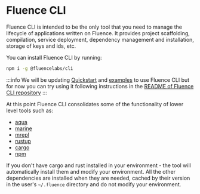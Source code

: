 # Fluence CLI

Fluence CLI is intended to be the only tool that you need to manage the lifecycle of applications written on Fluence. It provides project scaffolding, compilation, service deployment, dependency management and installation, storage of keys and ids, etc.

You can install Fluence CLI by running:

```sh
npm i -g @fluencelabs/cli
```

:::info
We will be updating [Quickstart](./quick-start) and [examples](https://github.com/fluencelabs/examples) to use Fluence CLI but for now you can try using it following instructions in the [README of Fluence CLI repository](https://github.com/fluencelabs/fluence-cli#readme)
:::

At this point Fluence CLI consolidates some of the functionality of lower level tools such as:
- [aqua](../aqua-book/aqua-js-api.md)
- [marine](../marine-book/marine-tooling-reference/marine-cli)
- [mrepl](../marine-book/marine-tooling-reference/marine-repl)
- [rustup](https://rustup.rs/)
- [cargo](https://doc.rust-lang.org/stable/cargo/)
- [npm](https://docs.npmjs.com/cli)

If you don't have cargo and rust installed in your environment - the tool will automatically install them and modify your environment. All the other dependencies are installed when they are needed, cached by their version in the user's `~/.fluence` directory and do not modify your environment.
